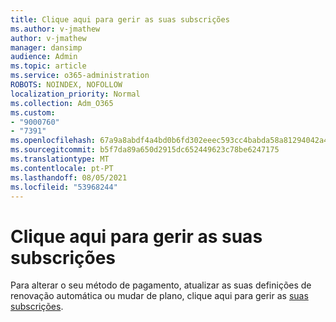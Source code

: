 ```yaml
---
title: Clique aqui para gerir as suas subscrições
ms.author: v-jmathew
author: v-jmathew
manager: dansimp
audience: Admin
ms.topic: article
ms.service: o365-administration
ROBOTS: NOINDEX, NOFOLLOW
localization_priority: Normal
ms.collection: Adm_O365
ms.custom:
- "9000760"
- "7391"
ms.openlocfilehash: 67a9a8abdf4a4bd0b6fd302eeec593cc4babda58a81294042a4644eeb2a0b2aa
ms.sourcegitcommit: b5f7da89a650d2915dc652449623c78be6247175
ms.translationtype: MT
ms.contentlocale: pt-PT
ms.lasthandoff: 08/05/2021
ms.locfileid: "53968244"
---
```

# <a name="click-here-to-manage-your-subscriptions"></a>Clique aqui para gerir as suas subscrições

Para alterar o seu método de pagamento, atualizar as suas definições de renovação automática ou mudar de plano, clique aqui para gerir as [suas subscrições](https://portal.office.com/AdminPortal/Home#/subscriptions).
